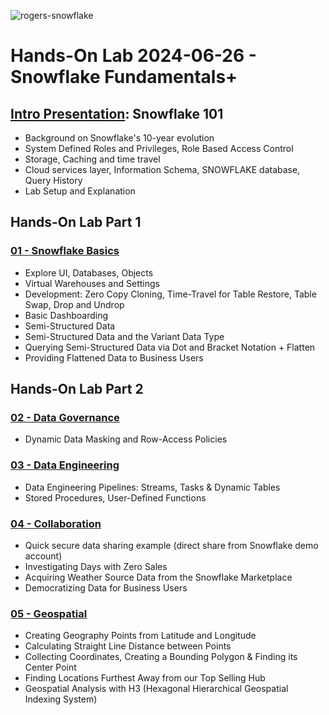 ![rogers-snowflake](/img/Screenshot%202024-06-07%20at%203.21.17%E2%80%AFPM.png)
# Hands-On Lab 2024-06-26 - Snowflake Fundamentals+

## [Intro Presentation](Snowflake%20101.pdf): Snowflake 101
  * Background on Snowflake's 10-year evolution
  * System Defined Roles and Privileges, Role Based Access Control
  * Storage, Caching and time travel
  * Cloud services layer, Information Schema, SNOWFLAKE database, Query History
  * Lab Setup and Explanation

## Hands-On Lab Part 1
### [01 - Snowflake Basics](/01%20-%20zero-to-snowflake)
* Explore UI, Databases, Objects
* Virtual Warehouses and Settings
* Development: Zero Copy Cloning, Time-Travel for Table Restore, Table Swap, Drop and Undrop
* Basic Dashboarding
* Semi-Structured Data
* Semi-Structured Data and the Variant Data Type
* Querying Semi-Structured Data via Dot and Bracket Notation + Flatten
* Providing Flattened Data to Business Users 

## Hands-On Lab Part 2

### [02 - Data Governance](/02%20-%20Governance.sql)
* Dynamic Data Masking and Row-Access Policies

### [03 - Data Engineering](03%20-%20Data%20Pipelines.sql)
* Data Engineering Pipelines: Streams, Tasks & Dynamic Tables
* Stored Procedures, User-Defined Functions

### [04 - Collaboration](/04%20-%20Collaboration)
* Quick secure data sharing example (direct share from Snowflake demo account)
* Investigating Days with Zero Sales
* Acquiring Weather Source Data from the Snowflake Marketplace 
* Democratizing Data for Business Users

### [05 - Geospatial](/05%20-%20Geospatial)
* Creating Geography Points from Latitude and Longitude
* Calculating Straight Line Distance between Points
* Collecting Coordinates, Creating a Bounding Polygon & Finding its Center Point
* Finding Locations Furthest Away from our Top Selling Hub
* Geospatial Analysis with H3 (Hexagonal Hierarchical Geospatial Indexing System)
